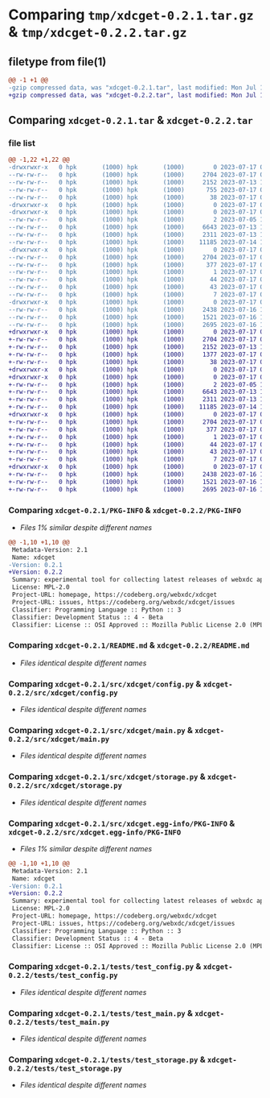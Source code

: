 # Comparing `tmp/xdcget-0.2.1.tar.gz` & `tmp/xdcget-0.2.2.tar.gz`

## filetype from file(1)

```diff
@@ -1 +1 @@
-gzip compressed data, was "xdcget-0.2.1.tar", last modified: Mon Jul 17 08:02:06 2023, max compression
+gzip compressed data, was "xdcget-0.2.2.tar", last modified: Mon Jul 17 08:05:39 2023, max compression
```

## Comparing `xdcget-0.2.1.tar` & `xdcget-0.2.2.tar`

### file list

```diff
@@ -1,22 +1,22 @@
-drwxrwxr-x   0 hpk       (1000) hpk       (1000)        0 2023-07-17 08:02:06.353537 xdcget-0.2.1/
--rw-rw-r--   0 hpk       (1000) hpk       (1000)     2704 2023-07-17 08:02:06.353537 xdcget-0.2.1/PKG-INFO
--rw-rw-r--   0 hpk       (1000) hpk       (1000)     2152 2023-07-13 14:35:59.000000 xdcget-0.2.1/README.md
--rw-rw-r--   0 hpk       (1000) hpk       (1000)      755 2023-07-17 08:01:58.000000 xdcget-0.2.1/pyproject.toml
--rw-rw-r--   0 hpk       (1000) hpk       (1000)       38 2023-07-17 08:02:06.353537 xdcget-0.2.1/setup.cfg
-drwxrwxr-x   0 hpk       (1000) hpk       (1000)        0 2023-07-17 08:02:06.353537 xdcget-0.2.1/src/
-drwxrwxr-x   0 hpk       (1000) hpk       (1000)        0 2023-07-17 08:02:06.353537 xdcget-0.2.1/src/xdcget/
--rw-rw-r--   0 hpk       (1000) hpk       (1000)        2 2023-07-05 12:29:52.000000 xdcget-0.2.1/src/xdcget/__init__.py
--rw-rw-r--   0 hpk       (1000) hpk       (1000)     6643 2023-07-13 14:35:59.000000 xdcget-0.2.1/src/xdcget/config.py
--rw-rw-r--   0 hpk       (1000) hpk       (1000)     2311 2023-07-13 14:35:59.000000 xdcget-0.2.1/src/xdcget/main.py
--rw-rw-r--   0 hpk       (1000) hpk       (1000)    11185 2023-07-14 13:04:30.000000 xdcget-0.2.1/src/xdcget/storage.py
-drwxrwxr-x   0 hpk       (1000) hpk       (1000)        0 2023-07-17 08:02:06.353537 xdcget-0.2.1/src/xdcget.egg-info/
--rw-rw-r--   0 hpk       (1000) hpk       (1000)     2704 2023-07-17 08:02:06.000000 xdcget-0.2.1/src/xdcget.egg-info/PKG-INFO
--rw-rw-r--   0 hpk       (1000) hpk       (1000)      377 2023-07-17 08:02:06.000000 xdcget-0.2.1/src/xdcget.egg-info/SOURCES.txt
--rw-rw-r--   0 hpk       (1000) hpk       (1000)        1 2023-07-17 08:02:06.000000 xdcget-0.2.1/src/xdcget.egg-info/dependency_links.txt
--rw-rw-r--   0 hpk       (1000) hpk       (1000)       44 2023-07-17 08:02:06.000000 xdcget-0.2.1/src/xdcget.egg-info/entry_points.txt
--rw-rw-r--   0 hpk       (1000) hpk       (1000)       43 2023-07-17 08:02:06.000000 xdcget-0.2.1/src/xdcget.egg-info/requires.txt
--rw-rw-r--   0 hpk       (1000) hpk       (1000)        7 2023-07-17 08:02:06.000000 xdcget-0.2.1/src/xdcget.egg-info/top_level.txt
-drwxrwxr-x   0 hpk       (1000) hpk       (1000)        0 2023-07-17 08:02:06.353537 xdcget-0.2.1/tests/
--rw-rw-r--   0 hpk       (1000) hpk       (1000)     2438 2023-07-16 11:24:32.000000 xdcget-0.2.1/tests/test_config.py
--rw-rw-r--   0 hpk       (1000) hpk       (1000)     1521 2023-07-16 11:24:32.000000 xdcget-0.2.1/tests/test_main.py
--rw-rw-r--   0 hpk       (1000) hpk       (1000)     2695 2023-07-16 11:24:32.000000 xdcget-0.2.1/tests/test_storage.py
+drwxrwxr-x   0 hpk       (1000) hpk       (1000)        0 2023-07-17 08:05:39.269604 xdcget-0.2.2/
+-rw-rw-r--   0 hpk       (1000) hpk       (1000)     2704 2023-07-17 08:05:39.269604 xdcget-0.2.2/PKG-INFO
+-rw-rw-r--   0 hpk       (1000) hpk       (1000)     2152 2023-07-13 14:35:59.000000 xdcget-0.2.2/README.md
+-rw-rw-r--   0 hpk       (1000) hpk       (1000)     1377 2023-07-17 08:05:20.000000 xdcget-0.2.2/pyproject.toml
+-rw-rw-r--   0 hpk       (1000) hpk       (1000)       38 2023-07-17 08:05:39.269604 xdcget-0.2.2/setup.cfg
+drwxrwxr-x   0 hpk       (1000) hpk       (1000)        0 2023-07-17 08:05:39.265604 xdcget-0.2.2/src/
+drwxrwxr-x   0 hpk       (1000) hpk       (1000)        0 2023-07-17 08:05:39.265604 xdcget-0.2.2/src/xdcget/
+-rw-rw-r--   0 hpk       (1000) hpk       (1000)        2 2023-07-05 12:29:52.000000 xdcget-0.2.2/src/xdcget/__init__.py
+-rw-rw-r--   0 hpk       (1000) hpk       (1000)     6643 2023-07-13 14:35:59.000000 xdcget-0.2.2/src/xdcget/config.py
+-rw-rw-r--   0 hpk       (1000) hpk       (1000)     2311 2023-07-13 14:35:59.000000 xdcget-0.2.2/src/xdcget/main.py
+-rw-rw-r--   0 hpk       (1000) hpk       (1000)    11185 2023-07-14 13:04:30.000000 xdcget-0.2.2/src/xdcget/storage.py
+drwxrwxr-x   0 hpk       (1000) hpk       (1000)        0 2023-07-17 08:05:39.265604 xdcget-0.2.2/src/xdcget.egg-info/
+-rw-rw-r--   0 hpk       (1000) hpk       (1000)     2704 2023-07-17 08:05:39.000000 xdcget-0.2.2/src/xdcget.egg-info/PKG-INFO
+-rw-rw-r--   0 hpk       (1000) hpk       (1000)      377 2023-07-17 08:05:39.000000 xdcget-0.2.2/src/xdcget.egg-info/SOURCES.txt
+-rw-rw-r--   0 hpk       (1000) hpk       (1000)        1 2023-07-17 08:05:39.000000 xdcget-0.2.2/src/xdcget.egg-info/dependency_links.txt
+-rw-rw-r--   0 hpk       (1000) hpk       (1000)       44 2023-07-17 08:05:39.000000 xdcget-0.2.2/src/xdcget.egg-info/entry_points.txt
+-rw-rw-r--   0 hpk       (1000) hpk       (1000)       43 2023-07-17 08:05:39.000000 xdcget-0.2.2/src/xdcget.egg-info/requires.txt
+-rw-rw-r--   0 hpk       (1000) hpk       (1000)        7 2023-07-17 08:05:39.000000 xdcget-0.2.2/src/xdcget.egg-info/top_level.txt
+drwxrwxr-x   0 hpk       (1000) hpk       (1000)        0 2023-07-17 08:05:39.265604 xdcget-0.2.2/tests/
+-rw-rw-r--   0 hpk       (1000) hpk       (1000)     2438 2023-07-16 11:24:32.000000 xdcget-0.2.2/tests/test_config.py
+-rw-rw-r--   0 hpk       (1000) hpk       (1000)     1521 2023-07-16 11:24:32.000000 xdcget-0.2.2/tests/test_main.py
+-rw-rw-r--   0 hpk       (1000) hpk       (1000)     2695 2023-07-16 11:24:32.000000 xdcget-0.2.2/tests/test_storage.py
```

### Comparing `xdcget-0.2.1/PKG-INFO` & `xdcget-0.2.2/PKG-INFO`

 * *Files 1% similar despite different names*

```diff
@@ -1,10 +1,10 @@
 Metadata-Version: 2.1
 Name: xdcget
-Version: 0.2.1
+Version: 0.2.2
 Summary: experimental tool for collecting latest releases of webxdc apps
 License: MPL-2.0
 Project-URL: homepage, https://codeberg.org/webxdc/xdcget
 Project-URL: issues, https://codeberg.org/webxdc/xdcget/issues
 Classifier: Programming Language :: Python :: 3
 Classifier: Development Status :: 4 - Beta
 Classifier: License :: OSI Approved :: Mozilla Public License 2.0 (MPL 2.0)
```

### Comparing `xdcget-0.2.1/README.md` & `xdcget-0.2.2/README.md`

 * *Files identical despite different names*

### Comparing `xdcget-0.2.1/src/xdcget/config.py` & `xdcget-0.2.2/src/xdcget/config.py`

 * *Files identical despite different names*

### Comparing `xdcget-0.2.1/src/xdcget/main.py` & `xdcget-0.2.2/src/xdcget/main.py`

 * *Files identical despite different names*

### Comparing `xdcget-0.2.1/src/xdcget/storage.py` & `xdcget-0.2.2/src/xdcget/storage.py`

 * *Files identical despite different names*

### Comparing `xdcget-0.2.1/src/xdcget.egg-info/PKG-INFO` & `xdcget-0.2.2/src/xdcget.egg-info/PKG-INFO`

 * *Files 1% similar despite different names*

```diff
@@ -1,10 +1,10 @@
 Metadata-Version: 2.1
 Name: xdcget
-Version: 0.2.1
+Version: 0.2.2
 Summary: experimental tool for collecting latest releases of webxdc apps
 License: MPL-2.0
 Project-URL: homepage, https://codeberg.org/webxdc/xdcget
 Project-URL: issues, https://codeberg.org/webxdc/xdcget/issues
 Classifier: Programming Language :: Python :: 3
 Classifier: Development Status :: 4 - Beta
 Classifier: License :: OSI Approved :: Mozilla Public License 2.0 (MPL 2.0)
```

### Comparing `xdcget-0.2.1/tests/test_config.py` & `xdcget-0.2.2/tests/test_config.py`

 * *Files identical despite different names*

### Comparing `xdcget-0.2.1/tests/test_main.py` & `xdcget-0.2.2/tests/test_main.py`

 * *Files identical despite different names*

### Comparing `xdcget-0.2.1/tests/test_storage.py` & `xdcget-0.2.2/tests/test_storage.py`

 * *Files identical despite different names*

